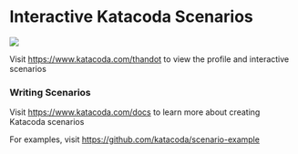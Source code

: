 # Interactive Katacoda Scenarios

[![](http://shields.katacoda.com/katacoda/thandot/count.svg)](https://www.katacoda.com/thandot "Get your profile on Katacoda.com")

Visit https://www.katacoda.com/thandot to view the profile and interactive scenarios

### Writing Scenarios
Visit https://www.katacoda.com/docs to learn more about creating Katacoda scenarios

For examples, visit https://github.com/katacoda/scenario-example
